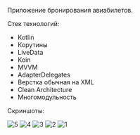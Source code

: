 Приложение бронирования авиабилетов.

Стек технологий:

- Kotlin
- Корутины
- LiveData
- Koin
- MVVM
- AdapterDelegates
- Верстка обычная на XML
- Clean Architecture
- Многомодульность

Скриншоты:

![5](https://github.com/Denis-Android-Git/Avia/assets/124072945/19e63674-ec6e-4cc1-8ef7-815222c678c6)
![4](https://github.com/Denis-Android-Git/Avia/assets/124072945/711619d7-f996-47c0-9b48-ce95ffdd5d1d)
![3](https://github.com/Denis-Android-Git/Avia/assets/124072945/c1286c9b-0766-46ec-aac2-c4e6b401a4bf)
![2](https://github.com/Denis-Android-Git/Avia/assets/124072945/a399ea19-89e5-4d98-9d15-7e5dabb2a111)
![1](https://github.com/Denis-Android-Git/Avia/assets/124072945/627d86f2-c838-471e-ae6a-c5ed23b25e5f)
